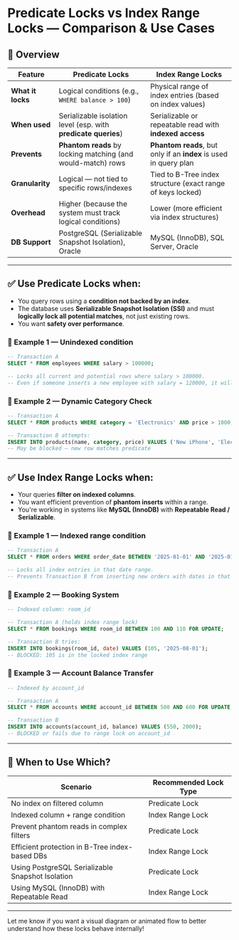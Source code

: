 # Predicate Locks vs Index Range Locks — Comparison & Use Cases

## 🔐 Overview

| Feature           | **Predicate Locks**                                            | **Index Range Locks**                                             |
| ----------------- | -------------------------------------------------------------- | ----------------------------------------------------------------- |
| **What it locks** | Logical conditions (e.g., `WHERE balance > 100`)               | Physical range of index entries (based on index values)           |
| **When used**     | Serializable isolation level (esp. with **predicate queries**) | Serializable or repeatable read with **indexed access**           |
| **Prevents**      | **Phantom reads** by locking matching (and would-match) rows   | **Phantom reads**, but only if an **index** is used in query plan |
| **Granularity**   | Logical — not tied to specific rows/indexes                    | Tied to B-Tree index structure (exact range of keys locked)       |
| **Overhead**      | Higher (because the system must track logical conditions)      | Lower (more efficient via index structures)                       |
| **DB Support**    | PostgreSQL (Serializable Snapshot Isolation), Oracle           | MySQL (InnoDB), SQL Server, Oracle                                |

---

## ✅ Use **Predicate Locks** when:

* You query rows using a **condition not backed by an index**.
* The database uses **Serializable Snapshot Isolation (SSI)** and must **logically lock all potential matches**, not just existing rows.
* You want **safety over performance**.

### 🧠 Example 1 — Unindexed condition

```sql
-- Transaction A
SELECT * FROM employees WHERE salary > 100000;

-- Locks all current and potential rows where salary > 100000.
-- Even if someone inserts a new employee with salary = 120000, it will block or fail.
```

### 🧠 Example 2 — Dynamic Category Check

```sql
-- Transaction A
SELECT * FROM products WHERE category = 'Electronics' AND price > 1000;

-- Transaction B attempts:
INSERT INTO products(name, category, price) VALUES ('New iPhone', 'Electronics', 1200);
-- May be blocked — new row matches predicate
```

---

## ✅ Use **Index Range Locks** when:

* Your queries **filter on indexed columns**.
* You want efficient prevention of **phantom inserts** within a range.
* You're working in systems like **MySQL (InnoDB)** with **Repeatable Read / Serializable**.

### 🧠 Example 1 — Indexed range condition

```sql
-- Transaction A
SELECT * FROM orders WHERE order_date BETWEEN '2025-01-01' AND '2025-01-31' FOR SHARE;

-- Locks all index entries in that date range.
-- Prevents Transaction B from inserting new orders with dates in that range.
```

### 🧠 Example 2 — Booking System

```sql
-- Indexed column: room_id

-- Transaction A (holds index range lock)
SELECT * FROM bookings WHERE room_id BETWEEN 100 AND 110 FOR UPDATE;

-- Transaction B tries:
INSERT INTO bookings(room_id, date) VALUES (105, '2025-08-01');
-- BLOCKED: 105 is in the locked index range
```

### 🧠 Example 3 — Account Balance Transfer

```sql
-- Indexed by account_id

-- Transaction A
SELECT * FROM accounts WHERE account_id BETWEEN 500 AND 600 FOR UPDATE;

-- Transaction B
INSERT INTO accounts(account_id, balance) VALUES (550, 2000);
-- BLOCKED or fails due to range lock on account_id
```

---

## 🧭 When to Use Which?

| Scenario                                         | Recommended Lock Type |
| ------------------------------------------------ | --------------------- |
| No index on filtered column                      | Predicate Lock        |
| Indexed column + range condition                 | Index Range Lock      |
| Prevent phantom reads in complex filters         | Predicate Lock        |
| Efficient protection in B-Tree index-based DBs   | Index Range Lock      |
| Using PostgreSQL Serializable Snapshot Isolation | Predicate Lock        |
| Using MySQL (InnoDB) with Repeatable Read        | Index Range Lock      |

---

Let me know if you want a visual diagram or animated flow to better understand how these locks behave internally!
